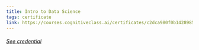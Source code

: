 ```yaml
---
title: Intro to Data Science
tags: certificate
link: https://courses.cognitiveclass.ai/certificates/c2dca980f0b14289853dc63463ad08fb
---
```


<h6><a class='decor' href="{{page.link}}">See credential</a></h6>




